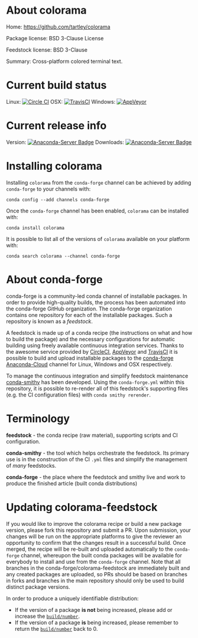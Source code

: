 About colorama
==============

Home: https://github.com/tartley/colorama

Package license: BSD 3-Clause License

Feedstock license: BSD 3-Clause

Summary: Cross-platform colored terminal text.



Current build status
====================

Linux: [![Circle CI](https://circleci.com/gh/conda-forge/colorama-feedstock.svg?style=shield)](https://circleci.com/gh/conda-forge/colorama-feedstock)
OSX: [![TravisCI](https://travis-ci.org/conda-forge/colorama-feedstock.svg?branch=master)](https://travis-ci.org/conda-forge/colorama-feedstock)
Windows: [![AppVeyor](https://ci.appveyor.com/api/projects/status/github/conda-forge/colorama-feedstock?svg=True)](https://ci.appveyor.com/project/conda-forge/colorama-feedstock/branch/master)

Current release info
====================
Version: [![Anaconda-Server Badge](https://anaconda.org/conda-forge/colorama/badges/version.svg)](https://anaconda.org/conda-forge/colorama)
Downloads: [![Anaconda-Server Badge](https://anaconda.org/conda-forge/colorama/badges/downloads.svg)](https://anaconda.org/conda-forge/colorama)

Installing colorama
===================

Installing `colorama` from the `conda-forge` channel can be achieved by adding `conda-forge` to your channels with:

```
conda config --add channels conda-forge
```

Once the `conda-forge` channel has been enabled, `colorama` can be installed with:

```
conda install colorama
```

It is possible to list all of the versions of `colorama` available on your platform with:

```
conda search colorama --channel conda-forge
```


About conda-forge
=================

conda-forge is a community-led conda channel of installable packages.
In order to provide high-quality builds, the process has been automated into the
conda-forge GitHub organization. The conda-forge organization contains one repository
for each of the installable packages. Such a repository is known as a *feedstock*.

A feedstock is made up of a conda recipe (the instructions on what and how to build
the package) and the necessary configurations for automatic building using freely
available continuous integration services. Thanks to the awesome service provided by
[CircleCI](https://circleci.com/), [AppVeyor](http://www.appveyor.com/)
and [TravisCI](https://travis-ci.org/) it is possible to build and upload installable
packages to the [conda-forge](https://anaconda.org/conda-forge)
[Anaconda-Cloud](http://docs.anaconda.org/) channel for Linux, Windows and OSX respectively.

To manage the continuous integration and simplify feedstock maintenance
[conda-smithy](http://github.com/conda-forge/conda-smithy) has been developed.
Using the ``conda-forge.yml`` within this repository, it is possible to re-render all of
this feedstock's supporting files (e.g. the CI configuration files) with ``conda smithy rerender``.


Terminology
===========

**feedstock** - the conda recipe (raw material), supporting scripts and CI configuration.

**conda-smithy** - the tool which helps orchestrate the feedstock.
                   Its primary use is in the construction of the CI ``.yml`` files
                   and simplify the management of *many* feedstocks.

**conda-forge** - the place where the feedstock and smithy live and work to
                  produce the finished article (built conda distributions)


Updating colorama-feedstock
===========================

If you would like to improve the colorama recipe or build a new
package version, please fork this repository and submit a PR. Upon submission,
your changes will be run on the appropriate platforms to give the reviewer an
opportunity to confirm that the changes result in a successful build. Once
merged, the recipe will be re-built and uploaded automatically to the
`conda-forge` channel, whereupon the built conda packages will be available for
everybody to install and use from the `conda-forge` channel.
Note that all branches in the conda-forge/colorama-feedstock are
immediately built and any created packages are uploaded, so PRs should be based
on branches in forks and branches in the main repository should only be used to
build distinct package versions.

In order to produce a uniquely identifiable distribution:
 * If the version of a package **is not** being increased, please add or increase
   the [``build/number``](http://conda.pydata.org/docs/building/meta-yaml.html#build-number-and-string).
 * If the version of a package **is** being increased, please remember to return
   the [``build/number``](http://conda.pydata.org/docs/building/meta-yaml.html#build-number-and-string)
   back to 0.
